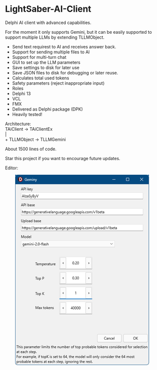 # LightSaber-AI-Client
Delphi AI client with advanced capabilities.  


For the moment it only supports Gemini, but it can be easily supported to support multiple LLMs by extending TLLMObject.  

 * Send text requirest to AI and receives answer back.
 * Support for sending multiple files to AI
 * Support for multi-turn chat
 * GUI to set up the LLM parameters
 * Save settings to disk for later use
 * Save JSON files to disk for debugging or later reuse.
 * Calculates total used tokens
 * Safety parameters (reject inappropriate input) 
 * Roles
 * Delphi 13
 * VCL 
 * FMX
 * Delivered as Delphi package (DPK)
 * Heavily tested!   
 
Architecture:  
 TAiClient -> TAiClientEx   
                  |       
                  + TLLMObject -> TLLMGemini  
                  
 About 1500 lines of code.  

Star this project if you want to encourage future updates.

Editor:  
<p align="center">
  <img src="Screenshot.png" alt="Screenshot">
</p>
